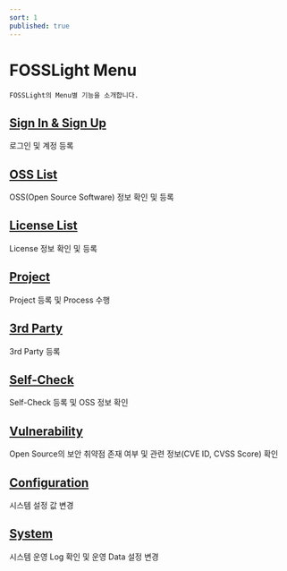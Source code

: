 ```yaml
---
sort: 1
published: true
---
```

# FOSSLight Menu

```note
FOSSLight의 Menu별 기능을 소개합니다.
```
## [Sign In & Sign Up](1_sign.md)
로그인 및 계정 등록

## [OSS List](2_oss.md)
OSS(Open Source Software) 정보 확인 및 등록

## [License List](3_license.md)
License 정보 확인 및 등록

## [Project](4_project.md)
Project 등록 및 Process 수행

## [3rd Party](5_third-party.md)
3rd Party 등록

## [Self-Check](6_self-check.md)
Self-Check 등록 및 OSS 정보 확인

## [Vulnerability](7_vulnerability.md)
Open Source의 보안 취약점 존재 여부 및 관련 정보(CVE ID, CVSS Score) 확인

## [Configuration](8_configuration.md)
시스템 설정 값 변경

## [System](9_system.md)
시스템 운영 Log 확인 및 운영 Data 설정 변경

